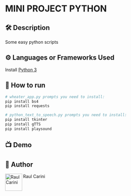
# MINI PROJECT PYTHON



<!--An image is an illustration for your project, the tip here is using your sense of humour as much as you can :D 

You can copy paste my markdown photo insert as following:
<p align="center">
<img src="your-source-is-here" width=40% height=40%>
-->

## 🛠️ Description
<!--Remove the below lines and add yours -->
Some easy python scripts

## ⚙️ Languages or Frameworks Used
<!--Remove the below lines and add yours -->
Install [Python 3](https://www.python.org/downloads/)

## 🌟 How to run
<!--Remove the below lines and add yours -->
``` bash
# wheater_app.py prompts you need to install:
pip install bs4
pip install requests

# python_text_to_speech.py prompts you need to install:
pip install tkinter
pip install gTTS
pip install playsound
```

## 📺 Demo
<!-- Add a Screenshot/GIF showing the sample use of the script (jpeg/png/gif). -->

## 🤖 Author
<!--Remove the below lines and add yours -->
<a href="https://www.raulcarini.com">
  <img align="left" alt="Raul Carini" width="55px" src="https://www.raulcarini.com/assets/img/profilo1.png" />
</a>
Raul Carini
